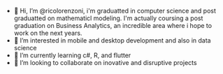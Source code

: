 - 👋 Hi, I’m @ricolorenzoni, i'm graduatted in computer science and post graduatted on mathematicl modeling. I'm actually coursing a post graduation on Business Analytics, an incredible area where i hope to work on the next years. 
- 👀 I’m interested in mobile and desktop development and also in data science
- 🌱 I’m currently learning c#, R, and flutter
- 💞️ I’m looking to collaborate on inovative and disruptive projects
  <!-- 📫 How to reach me -->

<!---
ricolorenzoni/ricolorenzoni is a ✨ special ✨ repository because its `README.md` (this file) appears on your GitHub profile.
You can click the Preview link to take a look at your changes.
--->
